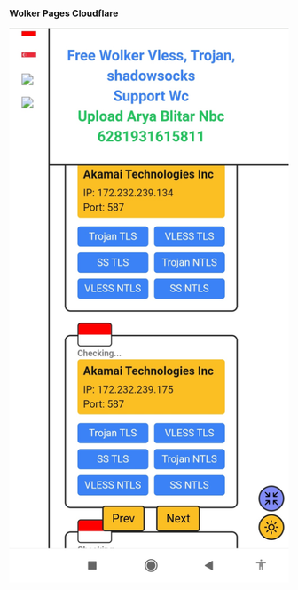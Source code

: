 ### Wolker Pages Cloudflare

![logo](https://raw.githubusercontent.com/Arya-Blitar22/wolker/main/wic.png)
